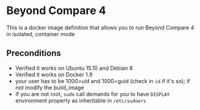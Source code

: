 # Beyond Compare 4

This is a docker image definition that allows you to run Beyond Compare 4 in isolated, container  mode

## Preconditions

- Verified it works on Ubuntu 15.10 and Debian 8
- Verified it works on Docker 1.9
- your user has to be 1000=uid and 1000=guid (check in `id` if it's so); if not modify the build_image
- If you are not root, `sudo` call demands for you to have `DISPLAY` environment property as inheritable in `/etc/sudoers`
